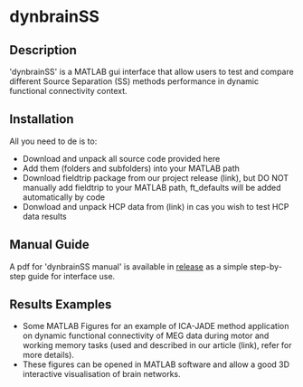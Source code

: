 # dynbrainSS

## Description
'dynbrainSS' is a MATLAB gui interface that allow users to test and compare different Source Separation (SS) methods performance in dynamic functional connectivity context.

## Installation
All you need to de is to: 
- Download and unpack all source code provided here
- Add them (folders and subfolders) into your MATLAB path
- Download fieldtrip package from our project release (link), but DO NOT manually add fieldtrip to your MATLAB path, ft_defaults will be added automatically by code
- Donwload and unpack HCP data from (link) in cas you wish to test HCP data results

## Manual Guide
A pdf for 'dynbrainSS manual' is available in [release](https://github.com/judytabbal/dynbrainSS/releases/tag/v1.0) as a simple step-by-step guide for interface use.

## Results Examples
- Some MATLAB Figures for an example of ICA-JADE method application on dynamic functional connectivity of MEG data during motor and working memory tasks (used and described in our article (link), refer for more details). 
- These figures can be opened in MATLAB software and allow a good 3D interactive visualisation of brain networks.
